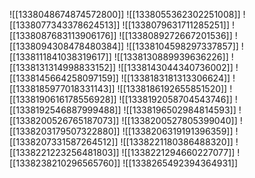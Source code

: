 ![[1338048674874572800]]
![[1338055362302251008]]
![[1338077343378624513]]
![[1338079631711285251]]
![[1338087683113906176]]
![[1338089272667201536]]
![[1338094308478480384]]
![[1338104598297337857]]
![[1338111841038319617]]
![[1338130889939636226]]
![[1338131314998833152]]
![[1338143044340736002]]
![[1338145664258097159]]
![[1338183181313306624]]
![[1338185977018331143]]
![[1338186192655851520]]
![[1338190616178556928]]
![[1338192058704543746]]
![[1338192546887999488]]
![[1338196502984814593]]
![[1338200526765187073]]
![[1338200527805399040]]
![[1338203179507322880]]
![[1338206319191396359]]
![[1338207331587264512]]
![[1338221180386488320]]
![[1338221223256481803]]
![[1338221294660227077]]
![[1338238210296565760]]
![[1338265492394364931]]
